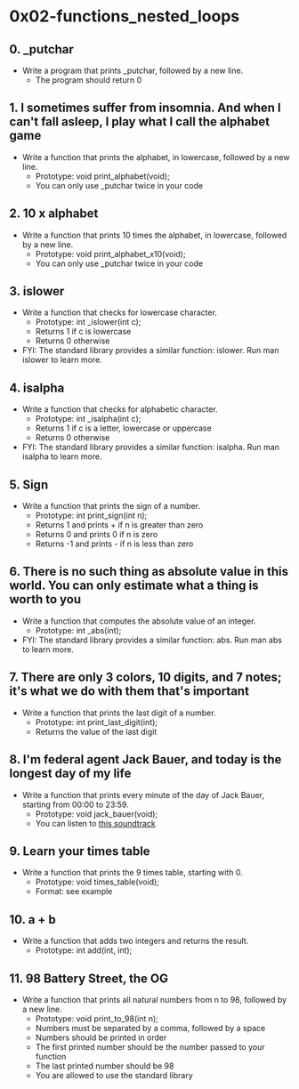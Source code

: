 # 0x02-functions_nested_loops

## 0. _putchar
* Write a program that prints _putchar, followed by a new line.
	* The program should return 0

## 1. I sometimes suffer from insomnia. And when I can't fall asleep, I play what I call the alphabet game
* Write a function that prints the alphabet, in lowercase, followed by a new line.
	* Prototype: void print_alphabet(void);
	* You can only use _putchar twice in your code

## 2. 10 x alphabet
* Write a function that prints 10 times the alphabet, in lowercase, followed by a new line.
	* Prototype: void print_alphabet_x10(void);
	* You can only use _putchar twice in your code

## 3. islower
* Write a function that checks for lowercase character.
	* Prototype: int _islower(int c);
	* Returns 1 if c is lowercase
	* Returns 0 otherwise
* FYI: The standard library provides a similar function: islower. Run man islower to learn more.

## 4. isalpha
* Write a function that checks for alphabetic character.
	* Prototype: int _isalpha(int c);
	* Returns 1 if c is a letter, lowercase or uppercase
	* Returns 0 otherwise
* FYI: The standard library provides a similar function: isalpha. Run man isalpha to learn more.

## 5. Sign
* Write a function that prints the sign of a number.
	* Prototype: int print_sign(int n);
	* Returns 1 and prints + if n is greater than zero
	* Returns 0 and prints 0 if n is zero
	* Returns -1 and prints - if n is less than zero

## 6. There is no such thing as absolute value in this world. You can only estimate what a thing is worth to you
* Write a function that computes the absolute value of an integer.
	* Prototype: int _abs(int);
* FYI: The standard library provides a similar function: abs. Run man abs to learn more.

## 7. There are only 3 colors, 10 digits, and 7 notes; it's what we do with them that's important
* Write a function that prints the last digit of a number.
	* Prototype: int print_last_digit(int);
	* Returns the value of the last digit

## 8. I'm federal agent Jack Bauer, and today is the longest day of my life
* Write a function that prints every minute of the day of Jack Bauer, starting from 00:00 to 23:59.
	* Prototype: void jack_bauer(void);
	* You can listen to [this soundtrack](https://www.youtube.com/watch?v=btAfXqgMkPs)

## 9. Learn your times table
* Write a function that prints the 9 times table, starting with 0.
	* Prototype: void times_table(void);
	* Format: see example

## 10. a + b
* Write a function that adds two integers and returns the result.
	* Prototype: int add(int, int);

## 11. 98 Battery Street, the OG
* Write a function that prints all natural numbers from n to 98, followed by a new line.
	* Prototype: void print_to_98(int n);
	* Numbers must be separated by a comma, followed by a space
	* Numbers should be printed in order
	* The first printed number should be the number passed to your function
	* The last printed number should be 98
	* You are allowed to use the standard library

